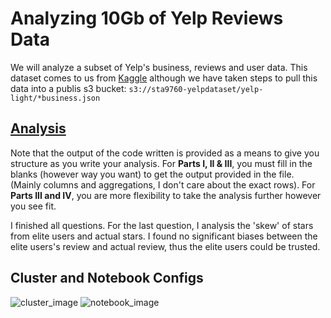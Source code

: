 # Analyzing 10Gb of Yelp Reviews Data

We will analyze a subset of Yelp's business, reviews and user data. This dataset comes to us from [Kaggle](https://www.kaggle.com/yelp-dataset/yelp-dataset) although we have taken steps to pull this data into a publis s3 bucket: `s3://sta9760-yelpdataset/yelp-light/*business.json`

## [Analysis](Analysis.ipynb)

Note that the output of the code written is provided as a means to give you structure as you write your analysis. For **Parts I, II & III**, you must fill in the blanks (however way you want) to get the output provided in the file. (Mainly columns and aggregations, I don't care about the exact rows). For **Parts III and IV**, you are more flexibility to take the analysis further however you see fit.

I finished all questions. For the last question, I analysis the 'skew' of stars from elite users and actual stars. I found no significant biases between the elite users's review and actual review, thus the elite users could be trusted.

## Cluster and Notebook Configs

![cluster_image](assets/cluster_configuration.png)
![notebook_image](assets/notebook_configuration.png)
